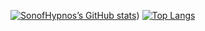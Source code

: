 [![SonofHypnos’s GitHub stats](https://github-readme-stats.vercel.app/api?username=sonofhypnos&theme=onedark)](https://github.com/anuraghazra/github-readme-stats))
[![Top Langs](https://github-readme-stats.vercel.app/api/top-langs/?username=sonofhypnos)](https://github.com/anuraghazra/github-readme-stats)
<!--
**sonofhypnos/sonofhypnos** is a ✨ _special_ ✨ repository because its `README.md` (this file) appears on your GitHub profile.

Here are some ideas to get you started:

- 🔭 I’m currently working on ...
- 🌱 I’m currently learning ...
- 👯 I’m looking to collaborate on ...
- 🤔 I’m looking for help with ...
- 💬 Ask me about ...
- 📫 How to reach me: ...
- 😄 Pronouns: ...
- ⚡ Fun fact: ...
-->
